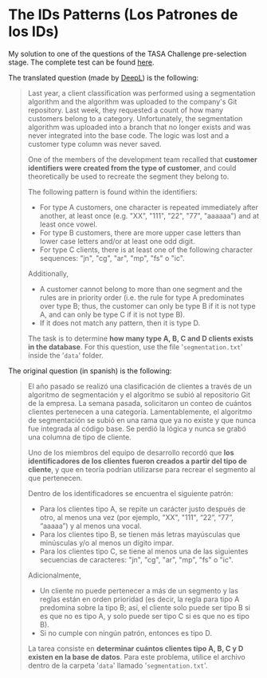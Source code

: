 # The IDs Patterns (Los Patrones de los IDs)
My solution to one of the questions of the TASA Challenge pre-selection stage. The complete test can be found [here]( https://docs.google.com/document/d/1rI5UzbvUe2KcMefqCgUwZ2qjkS3OQ0Yf3NTL-teiYz4/edit).

The translated question (made by [DeepL](https://www.deepl.com/translator)) is the following:
> Last year, a client classification was performed using a segmentation algorithm and the algorithm was uploaded to the company's Git repository. Last week, they requested a count of how many customers belong to a category. Unfortunately, the segmentation algorithm was uploaded into a branch that no longer exists and was never integrated into the base code. The logic was lost and a customer type column was never saved.
>
> One of the members of the development team recalled that **customer identifiers were created from the type of customer**, and could theoretically be used to recreate the segment they belong to.
>
> The following pattern is found within the identifiers:
> - For type A customers, one character is repeated immediately after another, at least once (e.g. "XX", "111", "22", "77", "aaaaaa") and at least once vowel.
> - For type B customers, there are more upper case letters than lower case letters and/or at least one odd digit.
> - For type C clients, there is at least one of the following character sequences: "jn", "cg", "ar", "mp", "fs" o "ic".
>
> Additionally,
> - A customer cannot belong to more than one segment and the rules are in priority order (i.e. the rule for type A predominates over type B; thus, the customer can only be type B if it is not type A, and can only be type C if it is not type B).
> - If it does not match any pattern, then it is type D.
>
> The task is to determine **how many type A, B, C and D clients exists in the database**. For this question, use the file '`segmentation.txt`' inside the '`data`' folder.

The original question (in spanish) is the following:
> El año pasado se realizó una clasificación de clientes a través de un algoritmo de segmentación y el algoritmo se subió al repositorio Git de la empresa. La semana pasada, solicitaron un conteo de cuántos clientes pertenecen a una categoría. Lamentablemente, el algoritmo de segmentación se subió en una rama que ya no existe y que nunca fue integrada al código base. Se perdió la lógica y nunca se grabó una columna de tipo de cliente.
>
> Uno de los miembros del equipo de desarrollo recordó que **los identificadores de los clientes fueron creados a partir del tipo de cliente**, y que en teoría podrían utilizarse para recrear el segmento al que pertenecen.
>
> Dentro de los identificadores se encuentra el siguiente patrón:
> - Para los clientes tipo A, se repite un carácter justo después de otro, al menos una vez (por ejemplo, "XX", "111", “22”, “77”, “aaaaa”) y al menos una vocal.
> - Para los clientes tipo B, se tienen más letras mayúsculas que minúsculas y/o al menos un dígito impar.
> - Para los clientes tipo C, se tiene al menos una de las siguientes secuencias de caracteres: "jn", "cg", "ar", "mp", "fs" o "ic".
>
> Adicionalmente,
> - Un cliente no puede pertenecer a más de un segmento y las reglas están en orden prioridad (es decir, la regla para tipo A predomina sobre la tipo B; así, el cliente solo puede ser tipo B si es que no es tipo A, y solo puede ser tipo C si es que no es tipo B).
> - Si no cumple con ningún patrón, entonces es tipo D.
>
> La tarea consiste en **determinar cuántos clientes tipo A, B, C y D existen en la base de datos**. Para este problema, utilice el archivo dentro de la carpeta '`data`' llamado '`segmentation.txt`'.
